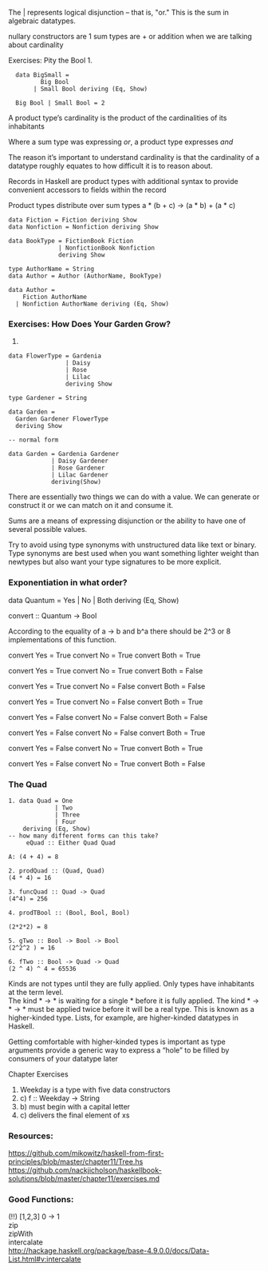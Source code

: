 The | represents logical disjunction – that is, "or."
This is the sum in algebraic datatypes.

nullary constructors are 1
sum types are + or addition when we are talking about cardinality


Exercises: Pity the Bool
1.
```
  data BigSmall =
         Big Bool
       | Small Bool deriving (Eq, Show)

  Big Bool | Small Bool = 2

```

A product type’s cardinality is the product of the cardinalities of its inhabitants

Where a sum type was expressing *or*, a product type expresses *and*

The reason it’s important to understand cardinality is that the cardinality of a datatype roughly equates to how difficult it is to reason about.

Records in Haskell are product types with additional syntax to provide convenient accessors to fields within the record


Product types distribute over sum types
a * (b + c) -> (a * b) + (a * c)

```
data Fiction = Fiction deriving Show
data Nonfiction = Nonfiction deriving Show

data BookType = FictionBook Fiction
              | NonfictionBook Nonfiction
              deriving Show

type AuthorName = String
data Author = Author (AuthorName, BookType)

data Author =
    Fiction AuthorName
  | Nonfiction AuthorName deriving (Eq, Show)

```

### Exercises: How Does Your Garden Grow?

1. 
```
data FlowerType = Gardenia
                | Daisy
                | Rose
                | Lilac
                deriving Show

type Gardener = String

data Garden =
  Garden Gardener FlowerType
  deriving Show

-- normal form

data Garden = Gardenia Gardener
            | Daisy Gardener
            | Rose Gardener
            | Lilac Gardener
            deriving(Show)

```

There are essentially two things we can do with a value. We can generate or construct it or we can match on it and consume it.

Sums are a means of expressing disjunction or the ability to have one of several possible values.

Try to avoid using type synonyms with unstructured data like text or binary. Type synonyms are best used when you want something lighter weight than newtypes but also want your type signatures to be more explicit.

### Exponentiation in what order?

data Quantum =
    Yes
  | No
  | Both
  deriving (Eq, Show)


convert :: Quantum -> Bool

According to the equality of a -> b and b^a there should be 2^3 or 8 implementations of this function.

convert Yes = True
convert No = True
convert Both = True

convert Yes = True
convert No = True
convert Both = False

convert Yes = True
convert No = False
convert Both = False

convert Yes = True
convert No = False
convert Both = True

convert Yes = False
convert No = False
convert Both = False

convert Yes = False
convert No = False
convert Both = True

convert Yes = False
convert No = True
convert Both = True

convert Yes = False
convert No = True
convert Both = False

### The Quad

```
1. data Quad = One
             | Two
             | Three
             | Four
    deriving (Eq, Show)
-- how many different forms can this take?
     eQuad :: Either Quad Quad

A: (4 + 4) = 8

2. prodQuad :: (Quad, Quad)
(4 * 4) = 16

3. funcQuad :: Quad -> Quad
(4^4) = 256

4. prodTBool :: (Bool, Bool, Bool)

(2*2*2) = 8

5. gTwo :: Bool -> Bool -> Bool
(2^2^2 ) = 16

6. fTwo :: Bool -> Quad -> Quad
(2 ^ 4) ^ 4 = 65536

```

Kinds are not types until they are fully applied. Only types have inhabitants at the term level.  
The kind * -> * is waiting for a single * before it is fully applied. The kind * -> * -> * must be applied twice before it will be a real type. This is known as a higher-kinded type. Lists, for example, are higher-kinded datatypes in Haskell.

Getting comfortable with higher-kinded types is important as type arguments provide a generic way to express a “hole” to be filled by consumers of your datatype later

Chapter Exercises
1. Weekday is a type with five data constructors
2. c) f :: Weekday -> String
3. b) must begin with a capital letter
4. c) delivers the final element of xs

### Resources:
https://github.com/mikowitz/haskell-from-first-principles/blob/master/chapter11/Tree.hs
https://github.com/nackjicholson/haskellbook-solutions/blob/master/chapter11/exercises.md 

### Good Functions:
(!!) [1,2,3] 0 -> 1  
zip  
zipWith  
intercalate  
http://hackage.haskell.org/package/base-4.9.0.0/docs/Data-List.html#v:intercalate 
